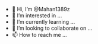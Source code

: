 - 👋 Hi, I’m @Mahan1389z
- 👀 I’m interested in ...
- 🌱 I’m currently learning ...
- 💞️ I’m looking to collaborate on ...
- 📫 How to reach me ...

<!---
Mahan1389z/Mahan1389z is a ✨ special ✨ repository because its `README.md` (this file) appears on your GitHub profile.
You can click the Preview link to take a look at your changes.
--->
